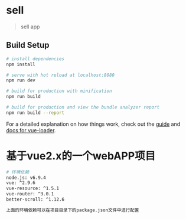# sell

> sell app

## Build Setup

``` bash
# install dependencies
npm install

# serve with hot reload at localhost:8080
npm run dev

# build for production with minification
npm run build

# build for production and view the bundle analyzer report
npm run build --report
```

For a detailed explanation on how things work, check out the [guide](http://vuejs-templates.github.io/webpack/) and [docs for vue-loader](http://vuejs.github.io/vue-loader).
# 基于vue2.x的一个webAPP项目
```bash
# 环境依赖
node.js: v6.9.4
vue: ^2.9.6
vue-resource: ^1.5.1
vue-router: ^3.0.1
better-scroll: ^1.12.6

上面的环境依赖可以在项目目录下的package.json文件中进行配置

